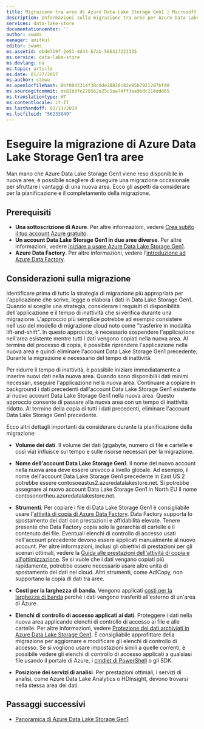 ```yaml
---
title: Migrazione tra aree di Azure Data Lake Storage Gen1 | Microsoft Docs
description: Informazioni sulla migrazione tra aree per Azure Data Lake Storage Gen1.
services: data-lake-store
documentationcenter: ''
author: swums
manager: amitkul
editor: swums
ms.assetid: ebde7b9f-2e51-4d43-b7ab-566417221335
ms.service: data-lake-store
ms.devlang: na
ms.topic: article
ms.date: 01/27/2017
ms.author: stewu
ms.openlocfilehash: 0bf0843314f38c0de28820c82e95b7921297bf40
ms.sourcegitcommit: de81b3fe220562a25c1aa74ff3aa9bdc214ddd65
ms.translationtype: HT
ms.contentlocale: it-IT
ms.lasthandoff: 02/13/2019
ms.locfileid: "56233049"
---
```

# <a name="migrate-azure-data-lake-storage-gen1-across-regions"></a>Eseguire la migrazione di Azure Data Lake Storage Gen1 tra aree

Man mano che Azure Data Lake Storage Gen1 viene reso disponibile in nuove aree, è possibile scegliere di eseguire una migrazione occasionale per sfruttare i vantaggi di una nuova area. Ecco gli aspetti da considerare per la pianificazione e il completamento della migrazione.

## <a name="prerequisites"></a>Prerequisiti

* **Una sottoscrizione di Azure**. Per altre informazioni, vedere [Crea subito il tuo account Azure gratuito](https://azure.microsoft.com/pricing/free-trial/).
* **Un account Data Lake Storage Gen1 in due aree diverse**. Per altre informazioni, vedere [Iniziare a usare Azure Data Lake Storage Gen1](data-lake-store-get-started-portal.md).
* **Azure Data Factory**. Per altre informazioni, vedere l'[introduzione ad Azure Data Factory](../data-factory/introduction.md).


## <a name="migration-considerations"></a>Considerazioni sulla migrazione

Identificare prima di tutto la strategia di migrazione più appropriata per l'applicazione che scrive, legge o elabora i dati in Data Lake Storage Gen1. Quando si sceglie una strategia, considerare i requisiti di disponibilità dell'applicazione e il tempo di inattività che si verifica durante una migrazione. L'approccio più semplice potrebbe ad esempio consistere nell'uso del modello di migrazione cloud noto come "trasferire in modalità lift-and-shift". In questo approccio, è necessario sospendere l'applicazione nell'area esistente mentre tutti i dati vengono copiati nella nuova area. Al termine del processo di copia, è possibile riprendere l'applicazione nella nuova area e quindi eliminare l'account Data Lake Storage Gen1 precedente. Durante la migrazione è necessario del tempo di inattività.

Per ridurre il tempo di inattività, è possibile iniziare immediatamente a inserire nuovi dati nella nuova area. Quando sono disponibili i dati minimi necessari, eseguire l'applicazione nella nuova area. Continuare a copiare in background i dati precedenti dall'account Data Lake Storage Gen1 esistente al nuovo account Data Lake Storage Gen1 nella nuova area. Questo approccio consente di passare alla nuova area con un tempo di inattività ridotto. Al termine della copia di tutti i dati precedenti, eliminare l'account Data Lake Storage Gen1 precedente.

Ecco altri dettagli importanti da considerare durante la pianificazione della migrazione:

* **Volume dei dati**. Il volume dei dati (gigabyte, numero di file e cartelle e così via) influisce sul tempo e sulle risorse necessari per la migrazione.

* **Nome dell'account Data Lake Storage Gen1**. Il nome del nuovo account nella nuova area deve essere univoco a livello globale. Ad esempio, il nome dell'account Data Lake Storage Gen1 precedente in East US 2 potrebbe essere contosoeastus2.azuredatalakestore.net. Si potrebbe assegnare al nuovo account Data Lake Storage Gen1 in North EU il nome contosonortheu.azuredatalakestore.net.

* **Strumenti**. Per copiare i file di Data Lake Storage Gen1 è consigliabile usare l'[attività di copia di Azure Data Factory](../data-factory/connector-azure-data-lake-store.md). Data Factory supporta lo spostamento dei dati con prestazioni e affidabilità elevate. Tenere presente che Data Factory copia solo la gerarchia di cartelle e il contenuto dei file. Eventuali elenchi di controllo di accesso usati nell'account precedente devono essere applicati manualmente al nuovo account. Per altre informazioni, inclusi gli obiettivi di prestazioni per gli scenari ottimali, vedere la [Guida alle prestazioni dell'attività di copia e all'ottimizzazione](../data-factory/copy-activity-performance.md). Se si vuole che i dati vengano copiati più rapidamente, potrebbe essere necessario usare altre unità di spostamento dei dati nel cloud. Altri strumenti, come AdlCopy, non supportano la copia di dati tra aree.  

* **Costi per la larghezza di banda**. Vengono applicati [costi per la larghezza di banda](https://azure.microsoft.com/pricing/details/bandwidth/) perché i dati vengono trasferiti all'esterno di un'area di Azure.

* **Elenchi di controllo di accesso applicati ai dati**. Proteggere i dati nella nuova area applicando elenchi di controllo di accesso ai file e alle cartelle. Per altre informazioni, vedere [Protezione dei dati archiviati in Azure Data Lake Storage Gen1](data-lake-store-secure-data.md). È consigliabile approfittare della migrazione per aggiornare e modificare gli elenchi di controllo di accesso. Se si vogliono usare impostazioni simili a quelle correnti, è possibile vedere gli elenchi di controllo di accesso applicati a qualsiasi file usando il portale di Azure, i [cmdlet di PowerShell](/powershell/module/az.datalakestore/get-azdatalakestoreitempermission) o gli SDK.  

* **Posizione dei servizi di analisi**. Per prestazioni ottimali, i servizi di analisi, come Azure Data Lake Analytics o HDInsight, devono trovarsi nella stessa area dei dati.  

## <a name="next-steps"></a>Passaggi successivi
* [Panoramica di Azure Data Lake Storage Gen1](data-lake-store-overview.md)
